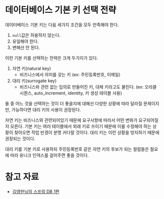 # 데이터베이스 기본 키 선택 전략

데이터베이스 기본 키는 다음 세가지 조건을 모두 만족해야 한다.

1. `null`값은 허용하지 않는다.
2. 유일해야 한다.
3. 변해선 안 된다.

이런 기본 키를 선택하는 전략은 크게 두가지가 있다.

1. 자연 키(natural key)
    - 비즈니스에서 의미를 갖는 키 (ex: 주민등록번호, 이메일)
2. 대리 키(surrogate key)
    - 비즈니스와 관련 없는 임의로 만들어진 키, 대체 키라고도 불린다. (ex: 오라클 시퀀스, auto_increment, identity, 키 생성 테이블 사용)

둘 중 어느 것을 선택하는 것이 더 좋을지에 대해선 다양한 상황에 따라 달라질 문제이지만, 가능하다면 대리 키의 사용이 권장된다.

자연 키는 비즈니스와 관련되어있기 때문에 요구사항에 따라서 어떤 변화가 요구되어질지 모른다. 기본 키는 여러 테이블에서 외래 키로 쓰이기 때문에 이를 수정해야 하는 상황이 찾아오면 작업 반경이 분명 커다랄 것이다. 대리 키는 이런 상황을 방지하기 때문에 권장되는 것이다. 

대리 키를 기본 키로 사용하되 주민등록번호 같은 자연 키의 후보가 되는 컬럼들은 필요에 따라 유니크 인덱스를 걸어주면 좋을 것이다.

# 참고 자료
- [김영한님의 스프링 DB 1편](https://www.inflearn.com/course/%EC%8A%A4%ED%94%84%EB%A7%81-db-1/dashboard)